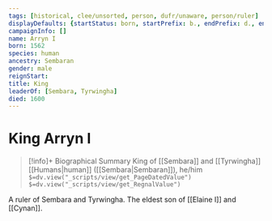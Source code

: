 ```yaml
---
tags: [historical, clee/unsorted, person, dufr/unaware, person/ruler]
displayDefaults: {startStatus: born, startPrefix: b., endPrefix: d., endStatus: died}
campaignInfo: []
name: Arryn I
born: 1562
species: human
ancestry: Sembaran
gender: male
reignStart:
title: King
leaderOf: [Sembara, Tyrwingha]
died: 1600
---
```

# King Arryn I
>[!info]+ Biographical Summary
>King of [[Sembara]] and [[Tyrwingha]]
>[[Humans|human]]  ([[Sembara|Sembaran]]), he/him
>`$=dv.view("_scripts/view/get_PageDatedValue")`
>`$=dv.view("_scripts/view/get_RegnalValue")`

A ruler of Sembara and Tyrwingha. The eldest son of [[Elaine I]] and [[Cynan]]. 

